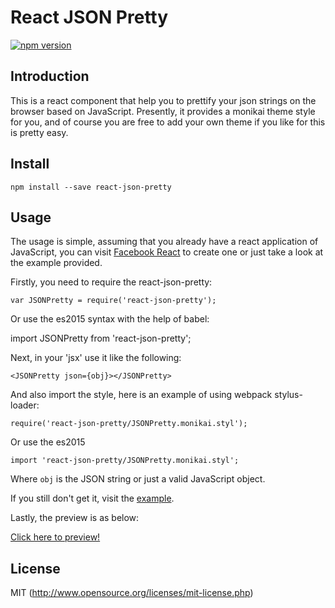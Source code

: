 # React JSON Pretty

[![npm version](https://badge.fury.io/js/react-json-pretty.svg)](https://badge.fury.io/js/react-json-pretty)

## Introduction

This is a react component that help you to prettify your json strings on the browser based on JavaScript. Presently, it provides a monikai theme style for you, and of course you are free to add your own theme if you like for this is pretty easy.

## Install

    npm install --save react-json-pretty

## Usage

The usage is simple, assuming that you already have a react application of JavaScript, you can visit [Facebook React](https://facebook.github.io/react/) to create one or just take a look at the example provided.

Firstly, you need to require the react-json-pretty:

    var JSONPretty = require('react-json-pretty');

Or use the es2015 syntax with the help of babel:

  import JSONPretty from 'react-json-pretty';

Next, in your 'jsx' use it like the following:

    <JSONPretty json={obj}></JSONPretty>

And also import the style, here is an example of using webpack stylus-loader:

    require('react-json-pretty/JSONPretty.monikai.styl');

Or use the es2015

    import 'react-json-pretty/JSONPretty.monikai.styl';

Where `obj` is the JSON string or just a valid JavaScript object.

If you still don't get it, visit the [example](https://github.com/chenckang/react-json-pretty/tree/master/example).

Lastly, the preview is as below:

[Click here to preview!](https://github.com/chenckang/react-json-pretty/blob/master/example/preview.png)

## License

MIT (http://www.opensource.org/licenses/mit-license.php)